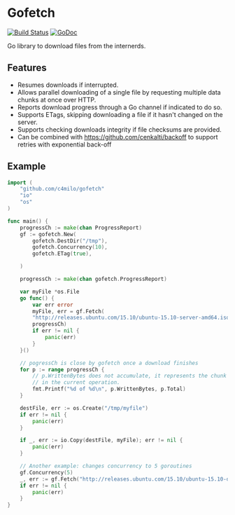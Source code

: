 # Gofetch
[![Build Status](https://travis-ci.org/c4milo/gofetch.svg?branch=master)](https://travis-ci.org/c4milo/gofetch)
[![GoDoc](https://godoc.org/github.com/c4milo/gofetch?status.svg)](https://godoc.org/github.com/c4milo/gofetch)

Go library to download files from the internerds.

## Features
* Resumes downloads if interrupted.
* Allows parallel downloading of a single file by requesting multiple data chunks at once over HTTP.
* Reports download progress through a Go channel if indicated to do so.
* Supports ETags, skipping downloading a file if it hasn't changed on the server.
* Supports checking downloads integrity if file checksums are provided.
* Can be combined with https://github.com/cenkalti/backoff to support retries with exponential back-off


## Example

```go
import (
	"github.com/c4milo/gofetch"
	"io"
	"os"
)

func main() {
	progressCh := make(chan ProgressReport)
	gf := gofetch.New(
		gofetch.DestDir("/tmp"),
		gofetch.Concurrency(10),
		gofetch.ETag(true),

	)

	progressCh := make(chan gofetch.ProgressReport)

	var myFile *os.File
	go func() {
		var err error
		myFile, err = gf.Fetch(
		"http://releases.ubuntu.com/15.10/ubuntu-15.10-server-amd64.iso",
		progressCh)
		if err != nil {
			panic(err)
		}
	}()

	// pogressCh is close by gofetch once a download finishes
	for p := range progressCh {
		// p.WrittenBytes does not accumulate, it represents the chunk size written
		// in the current operation.
		fmt.Printf("%d of %d\n", p.WrittenBytes, p.Total)
	}

	destFile, err := os.Create("/tmp/myfile")
	if err != nil {
		panic(err)
	}

	if _, err := io.Copy(destFile, myFile); err != nil {
		panic(err)
	}

	// Another example: changes concurrency to 5 goroutines
	gf.Concurrency(5)
	_, err := gf.Fetch("http://releases.ubuntu.com/15.10/ubuntu-15.10-desktop-amd64.iso")
	if err != nil {
		panic(err)
	}
}
```
